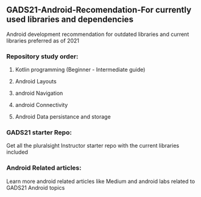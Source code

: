 ## GADS21-Android-Recomendation-For currently used libraries and dependencies 

Android development recommendation for outdated libraries and current libraries preferred as of 2021 

### Repository study order:

  1. Kotlin programming (Beginner - Intermediate guide)
  
  2. Android Layouts
  
  3. android Navigation
  
  4. android Connectivity
  
  5. Android Data persistance and storage 

### GADS21 starter Repo:

Get all the pluralsight Instructor starter repo with the current libraries included

### Android Related articles:

Learn more android related articles like Medium and android labs related to GADS21 Android topics
